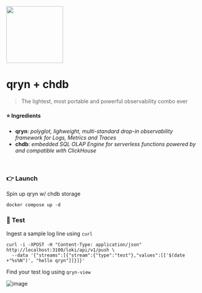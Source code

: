 <img src="https://user-images.githubusercontent.com/1423657/218816262-e0e8d7ad-44d0-4a7d-9497-0d383ed78b83.png" width=150>

# qryn + chdb

> The lightest, most portable and powerful observability combo ever

#### ⭐ Ingredients
- **qryn**: _polyglot, lighweight, multi-standard drop-in observability framework for Logs, Metrics and Traces_
- **chdb**: _embedded SQL OLAP Engine for serverless functions powered by and compatible with ClickHouse_

<br>

### 👉 Launch
Spin up qryn w/ chdb storage
```
docker compose up -d
```

### 🔎 Test
Ingest a sample log line using `curl`
```
curl -i -XPOST -H "Content-Type: application/json" http://localhost:3100/loki/api/v1/push \
  --data '{"streams":[{"stream":{"type":"test"},"values":[['$(date +"%s%N")', "hello qryn"]]}]}'
```

Find your test log using `qryn-view`

![image](https://github.com/metrico/qryn-chdb/assets/1423657/d05e0442-08de-486c-85de-e3d69b87716c)
